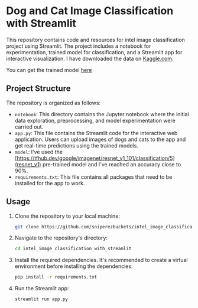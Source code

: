 # Dog and Cat Image Classification with Streamlit

This repository contains code and resources for intel image classification project using Streamlit. The project includes a notebook for experimentation, trained model for classification, and a Streamlit app for interactive visualization.
I have downloaded the data on [Kaggle.com](https://www.kaggle.com/).


You can get the trained model [here](https://drive.google.com/file/d/10TJ6VN_e22rMI6jc9asWGBvGxNd3bW13/view?usp=drive_link)
## Project Structure

The repository is organized as follows:

- `notebook`: This directory contains the Jupyter notebook where the initial data exploration, preprocessing, and model experimentation were carried out.
- `app.py`: This file contains the Streamlit code for the interactive web application. Users can upload images of dogs and cats to the app and get real-time predictions using the trained models.
- `model`: I've used the [https://tfhub.dev/google/imagenet/resnet_v1_101/classification/5](resnet_v1) pre-trained model and I've reached an accuracy close to 90%.
- `requirements.txt`: This file contains all packages that need to be installed for the app to work.

## Usage

1. Clone the repository to your local machine:

   ```bash
   git clone https://github.com/sniperezbuckets/intel_image_classification_with_streamlit

2. Navigate to the repository's directory:

   ```bash
   cd intel_image_classification_with_streamlit
   
3. Install the required dependencies. It's recommended to create a virtual environment before installing the dependencies:

   ```bash
   pip install -r requirements.txt

4. Run the Streamlit app:

    ```bash
    streamlit run app.py


